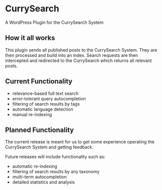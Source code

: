 # CurrySearch
A WordPress Plugin for the CurrySearch System

## How it all works
This plugin sends all published posts to the CurrySearch System. They are then processed and build into an index.
Search requests are then intercepted and redirected to the CurrySearch which returns all relevant posts.

## Current Functionality

* relevance-based full text search
* error-tolerant query autocompletion
* filtering of search results by tags
* automatic language detection
* manual re-indexing


## Planned Functionality

The current release is meant for us to get some experience operating the CurrySearch System and getting feedback.

Future releases will include functionality such as:

* automatic re-indexing
* filtering of search results by any taxonomy
* multi-term autocompletion
* detailed statistics and analysis
